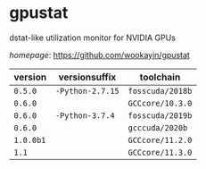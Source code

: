 # gpustat

dstat-like utilization monitor for NVIDIA GPUs

*homepage*: <https://github.com/wookayin/gpustat>

version | versionsuffix | toolchain
--------|---------------|----------
``0.5.0`` | ``-Python-2.7.15`` | ``fosscuda/2018b``
``0.6.0`` |  | ``GCCcore/10.3.0``
``0.6.0`` | ``-Python-3.7.4`` | ``fosscuda/2019b``
``0.6.0`` |  | ``gcccuda/2020b``
``1.0.0b1`` |  | ``GCCcore/11.2.0``
``1.1`` |  | ``GCCcore/11.3.0``
